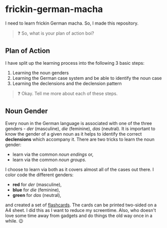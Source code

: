 # frickin-german-macha

I need to learn frickin German macha. So, I made this repository.

> :question: So, what is your plan of action boi?

## Plan of Action

I have split up the learning process into the following 3 basic steps:

1. Learning the noun genders
2. Learning the German case system and be able to identify the noun case
3. Learning the declensions and the declension pattern

> :question: Okay. Tell me more about each of these steps.

## Noun Gender

Every noun in the German language is associated with one of the three genders - *der* (masculine), 
*die* (feminine), *das* (neutral). It is important to know the gender of a given noun as it helps 
to identify the correct **declensions** which accompany it. There are two tricks to learn the noun 
gender:

- learn via the common *noun endings* or,
- learn via the common *noun groups*.

I choose to learn via both as it covers almost all of the cases out there. I color code the different genders:

- **red** for *der* (masculine),
- **blue** for *die* (feminine),
- **green** for *das* (neutral),

and created a set of [flashcards](flashcards/noun_gender.pdf). The cards can be printed two-sided on a A4 sheet. 
I did this as I want to reduce my screentime. Also, who doesn't love some time away from gadgets and do 
things the old way once in a while. :wink: